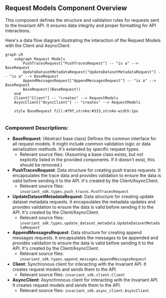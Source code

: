 ## Request Models Component Overview

This component defines the structure and validation rules for requests sent to the Invariant API. It ensures data integrity and proper formatting for API interactions.

Here's a data flow diagram illustrating the interaction of the Request Models with the Client and AsyncClient:

```mermaid
graph LR
    subgraph Request Models
        PushTracesRequest["PushTracesRequest"] -- "is a" --> BaseRequest
        UpdateDatasetMetadataRequest["UpdateDatasetMetadataRequest"] -- "is a" --> BaseRequest
        AppendMessagesRequest["AppendMessagesRequest"] -- "is a" --> BaseRequest
        BaseRequest((BaseRequest))
    end
    Client["Client"] -- "creates" --> RequestModels
    AsyncClient["AsyncClient"] -- "creates" --> RequestModels

    style BaseRequest fill:#f9f,stroke:#333,stroke-width:2px


```

### Component Descriptions:

*   **BaseRequest**: (Abstract base class) Defines the common interface for all request models. It might include common validation logic or data serialization methods. It's extended by specific request types.
    *   Relevant source files: (Assuming a base class exists, but not explicitly listed in the provided components. If it doesn't exist, this should be removed.)
*   **PushTracesRequest**: Data structure for creating push traces requests. It encapsulates the trace data and provides validation to ensure the data is valid before sending it to the API. It's created by the Client/AsyncClient.
    *   Relevant source files: `invariant_sdk.types.push_traces.PushTracesRequest`
*   **UpdateDatasetMetadataRequest**: Data structure for creating update dataset metadata requests. It encapsulates the metadata updates and provides validation to ensure the data is valid before sending it to the API. It's created by the Client/AsyncClient.
    *   Relevant source files: `invariant_sdk.types.update_dataset_metadata.UpdateDatasetMetadataRequest`
*   **AppendMessagesRequest**: Data structure for creating append messages requests. It encapsulates the messages to be appended and provides validation to ensure the data is valid before sending it to the API. It's created by the Client/AsyncClient.
    *   Relevant source files: `invariant_sdk.types.append_messages.AppendMessagesRequest`
*   **Client**: Synchronous client for interacting with the Invariant API. It creates request models and sends them to the API.
    *   Relevant source files: `invariant_sdk.client.Client`
*   **AsyncClient**: Asynchronous client for interacting with the Invariant API. It creates request models and sends them to the API.
    *   Relevant source files: `invariant_sdk.async_client.AsyncClient`
